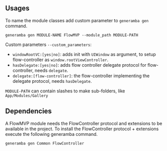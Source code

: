 ## Usages
To name the module classes add custom parameter to `generamba gen` command.

```
generamba gen MODULE-NAME FlowMVP --module_path MODULE-PATH
```
Custom parameters `--custom_parameters`:

- `windowRootVC:[yes|no]`: adds init with `UIWindow` as argument, to setup flow-controller as `window.rootViewController`.
- `hasDelegate:[yes|no]`: adds flow controller delegate protocol for flow-controller, needs `delegate`.
- `delegate:[flow-controller]`: the flow-controller implementing the delegate protocol, needs `hasDelegate`.

`MODULE-PATH` can contain slashes to make sub-folders, like `App/Modules/Gallery`

## Dependencies
A FlowMVP module needs the FlowController protocol and extensions to be available in the project. To install the FlowController protocol + extensions execute the following generamba command.  

```
generamba gen Common FlowController
```

